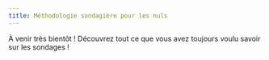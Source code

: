 ```yaml
---
title: Méthodologie sondagière pour les nuls
---
```


À venir très bientôt ! Découvrez tout ce que vous avez toujours voulu savoir sur les sondages !
